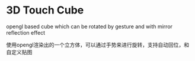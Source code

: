 3D Touch Cube
============

opengl based cube which can be rotated by gesture and with mirror reflection effect

使用opengl渲染出的一个立方体，可以通过手势来进行旋转，支持自动回位，和自定义贴图
